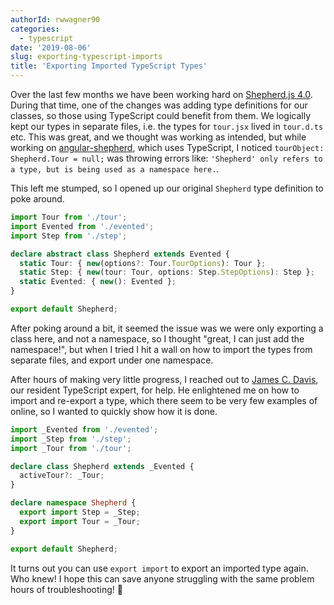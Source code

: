 ```yaml
---
authorId: rwwagner90
categories: 
  - typescript
date: '2019-08-06'
slug: exporting-typescript-imports
title: 'Exporting Imported TypeScript Types'
---
```


Over the last few months we have been working hard on [Shepherd.js 4.0](../shepherd-4-a11y-ie11-preact). 
During that time, one of the changes was adding type definitions for our classes, so those using 
TypeScript could benefit from them. We logically kept our types in separate files, i.e. the types 
for `tour.jsx` lived in `tour.d.ts` etc. This was great, and we thought was working as intended, 
but while working on [angular-shepherd](https://github.com/shipshapecode/angular-shepherd), which uses 
TypeScript, I noticed `tourObject: Shepherd.Tour = null;` was throwing errors like: 
`'Shepherd' only refers to a type, but is being used as a namespace here.`.

This left me stumped, so I opened up our original `Shepherd` type definition to poke around.

```ts
import Tour from './tour';
import Evented from './evented';
import Step from './step';

declare abstract class Shepherd extends Evented {
  static Tour: { new(options?: Tour.TourOptions): Tour };
  static Step: { new(tour: Tour, options: Step.StepOptions): Step };
  static Evented: { new(): Evented };
}

export default Shepherd;
```

After poking around a bit, it seemed the issue was we were only exporting a class here, and
not a namespace, so I thought "great, I can just add the namespace!", but when I tried I hit
a wall on how to import the types from separate files, and export under one namespace. 

After hours of making very little progress, I reached out to [James C. Davis](https://twitter.com/jamscdavis), our resident 
TypeScript expert, for help. He enlightened me on how to import and re-export a type, 
which there seem to be very few examples of online, so I wanted to quickly show how it is done.

```ts
import _Evented from './evented';
import _Step from './step';
import _Tour from './tour';

declare class Shepherd extends _Evented {
  activeTour?: _Tour;
}

declare namespace Shepherd {
  export import Step = _Step;
  export import Tour = _Tour;
}

export default Shepherd;
```

It turns out you can use `export import` to export an imported type again. Who knew! I hope this
can save anyone struggling with the same problem hours of troubleshooting! 🙂
